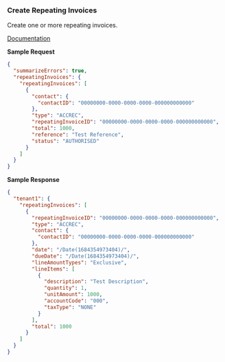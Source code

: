 ### Create Repeating Invoices

Create one or more repeating invoices.

[Documentation](https://xeroapi.github.io/xero-node/accounting/index.html#api-Accounting-createRepeatingInvoices)

**Sample Request**
```json
{
  "summarizeErrors": true,
  "repeatingInvoices": {
    "repeatingInvoices": [
      {
        "contact": {
          "contactID": "00000000-0000-0000-0000-000000000000"
        },
        "type": "ACCREC",
        "repeatingInvoiceID": "00000000-0000-0000-0000-000000000000",
        "total": 1000,
        "reference": "Test Reference",
        "status": "AUTHORISED"
      }
    ]
  }
}
```

**Sample Response**
```json
{
  "tenant1": {
    "repeatingInvoices": [
      {
        "repeatingInvoiceID": "00000000-0000-0000-0000-000000000000",
        "type": "ACCREC",
        "contact": {
          "contactID": "00000000-0000-0000-0000-000000000000"
        },
        "date": "/Date(1684354973404)/",
        "dueDate": "/Date(1684354973404)/",
        "lineAmountTypes": "Exclusive",
        "lineItems": [
          {
            "description": "Test Description",
            "quantity": 1,
            "unitAmount": 1000,
            "accountCode": "000",
            "taxType": "NONE"
          }
        ],
        "total": 1000
      }
    ]
  }
}
```
